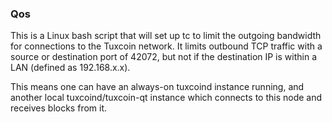 ### Qos ###

This is a Linux bash script that will set up tc to limit the outgoing bandwidth for connections to the Tuxcoin network. It limits outbound TCP traffic with a source or destination port of 42072, but not if the destination IP is within a LAN (defined as 192.168.x.x).

This means one can have an always-on tuxcoind instance running, and another local tuxcoind/tuxcoin-qt instance which connects to this node and receives blocks from it.
